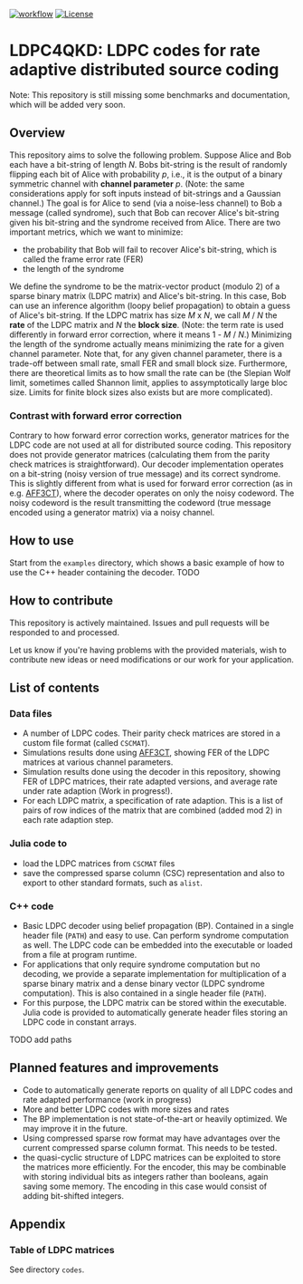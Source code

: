 [![workflow](https://github.com/XQP-Munich/LDPC4QKD/actions/workflows/ci-cmake_tests.yml/badge.svg)](https://github.com/XQP-Munich/LDPC4QKD/actions)
[![License](https://img.shields.io/github/license/XQP-Munich/LDPC4QKD)](./LICENSE)
# LDPC4QKD: LDPC codes for rate adaptive distributed source coding 

Note: This repository is still missing some benchmarks and documentation, which will be added very soon.

## Overview

This repository aims to solve the following problem. Suppose Alice and Bob each have a bit-string of length _N_. Bobs bit-string is the result of randomly flipping each bit of Alice with probability _p_, i.e., it is the output of a binary symmetric channel with **channel parameter** _p_. (Note: the same considerations apply for soft inputs instead of bit-strings and a Gaussian channel.) The goal is for Alice to send (via a noise-less channel) to Bob a message (called syndrome), such that Bob can recover Alice's bit-string given his bit-string and the syndrome received from Alice. There are two important metrics, which we want to minimize: 
- the probability that Bob will fail to recover Alice's bit-string, which is called the frame error rate (FER)
- the length of the syndrome

We define the syndrome to be the matrix-vector product (modulo 2) of a sparse binary matrix (LDPC matrix) and Alice's bit-string. In this case, Bob can use an inference algorithm (loopy belief propagation) to obtain a guess of Alice's bit-string. If the LDPC matrix has size _M_ x _N_, we call _M_ / _N_ the **rate** of the LDPC matrix and _N_ the **block size**. (Note: the term rate is used differently in forward error correction, where it means 1 - _M_ / _N_.) Minimizing the length of the syndrome actually means minimizing the rate for a given channel parameter. Note that, for any given channel parameter, there is a trade-off between small rate, small FER and small block size. Furthermore, there are theoretical limits as to how small the rate can be (the Slepian Wolf limit, sometimes called Shannon limit, applies to assymptotically large bloc size. Limits for finite block sizes also exists but are more complicated).

### Contrast with forward error correction

Contrary to how forward error correction works, generator matrices for the LDPC code are not used at all for distributed source coding. This repository does not provide generator matrices (calculating them from the parity check matrices is straightforward).
Our decoder implementation operates on a bit-string (noisy version of true message) and its correct syndrome. This is slightly different from what is used for forward error correction (as in e.g. [AFF3CT](https://github.com/aff3ct/aff3ct)), where the decoder operates on only the noisy codeword. The noisy codeword is the result transmitting the codeword (true message encoded using a generator matrix) via a noisy channel.


## How to use

Start from the `examples` directory, which shows a basic example of how to use the C++ header containing the decoder. 
TODO

## How to contribute
This repository is actively maintained. Issues and pull requests will be responded to and processed.

Let us know if you're having problems with the provided materials, wish to contribute new ideas or need modifications or our work for your application.

## List of contents

### Data files
- A number of LDPC codes. Their parity check matrices are stored in a custom file format (called `CSCMAT`).
- Simulations results done using [AFF3CT](https://github.com/aff3ct/aff3ct), showing FER of the LDPC matrices at various channel parameters.
- Simulation results done using the decoder in this repository, showing FER of LDPC matrices, their rate adapted versions, and average rate under rate adaption (Work in progress!).
- For each LDPC matrix, a specification of rate adaption. This is a list of pairs of row indices of the matrix that are combined (added mod 2) in each rate adaption step.

### Julia code to
- load the LDPC matrices from `CSCMAT` files
- save the compressed sparse column (CSC) representation and also to export to other standard formats, such as `alist`.

### C++ code
- Basic LDPC decoder using belief propagation (BP). Contained in a single header file (`PATH`) and easy to use. Can perform syndrome computation as well. The LDPC code can be embedded into the executable or loaded from a file at program runtime.
- For applications that only require syndrome computation but no decoding, we provide a separate implementation for multiplication of a sparse binary matrix and a dense binary vector (LDPC syndrome computation). This is also contained in a single header file (`PATH`).
- For this purpose, the LDPC matrix can be stored within the executable. Julia code is provided to automatically generate header files storing an LDPC code in constant arrays.

TODO add paths

## Planned features and improvements
- Code to automatically generate reports on quality of all LDPC codes and rate adapted performance (work in progress)
- More and better LDPC codes with more sizes and rates
- The BP implementation is not state-of-the-art or heavily optimized. We may improve it in the future.
- Using compressed sparse row format may have advantages over the current compressed sparse column format. This needs to be tested.
- the quasi-cyclic structure of LDPC matrices can be exploited to store the matrices more efficiently. For the encoder, this may be combinable with storing individual bits as integers rather than booleans, again saving some memory. The encoding in this case would consist of adding bit-shifted integers.


## Appendix

### Table of LDPC matrices

See directory `codes`.
